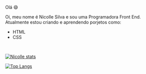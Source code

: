 Olá :smile:

Oi, meu nome é Nicolle Silva e sou uma Programadora Front End. Atualmente estou criando e aprendendo porjetos como:
<br>
 - HTML
 - CSS
 <br>
 
[![Nicolle stats](https://github-readme-stats.vercel.app/api?username=nicollesilva07)](https://github.com/anuraghazra/github-readme-stats)

[![Top Langs](https://github-readme-stats.vercel.app/api/top-langs/?username=nicollesilva07)](https://github.com/anuraghazra/github-readme-stats)
